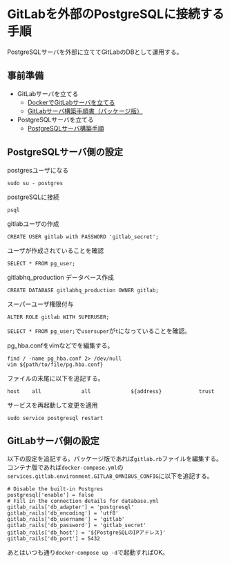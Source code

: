 # GitLabを外部のPostgreSQLに接続する手順
PostgreSQLサーバを外部に立ててGitLabのDBとして運用する。

## 事前準備
- GitLabサーバを立てる
  - [DockerでGitLabサーバを立てる](../Docker/Docker%E3%81%A7GitLab%E3%82%B5%E3%83%BC%E3%83%90%E3%82%92%E6%A7%8B%E7%AF%89/docker%E3%82%B3%E3%83%B3%E3%83%86%E3%83%8A%E3%81%A7GitLab%E3%82%B5%E3%83%BC%E3%83%90%E3%82%92%E7%AB%8B%E3%81%A6%E3%82%8B.md)
  - [GitLabサーバ構築手順書（パッケージ版）](./GitLab%E3%82%B5%E3%83%BC%E3%83%90%E6%A7%8B%E7%AF%89%E6%89%8B%E9%A0%86%E6%9B%B8%EF%BC%88%E3%83%91%E3%83%83%E3%82%B1%E3%83%BC%E3%82%B8%E7%89%88%EF%BC%89.md)
- PostgreSQLサーバを立てる
  - [PostgreSQLサーバ構築手順](../PostgreSQL/PostgreSQL%E3%82%B5%E3%83%BC%E3%83%90%E6%A7%8B%E7%AF%89%E6%89%8B%E9%A0%86.md)

## PostgreSQLサーバ側の設定

postgresユーザになる
```
sudo su - postgres
```

postgreSQLに接続
```
psql
```

gitlabユーザの作成
```
CREATE USER gitlab with PASSWORD 'gitlab_secret';
```

ユーザが作成されていることを確認
```
SELECT * FROM pg_user;
```

gitlabhq_production データベース作成
```
CREATE DATABASE gitlabhq_production OWNER gitlab;
```

スーパーユーザ権限付与
```
ALTER ROLE gitlab WITH SUPERUSER;
```
`SELECT * FROM pg_user;`で`usersuper`が`t`になっていることを確認。

pg_hba.confをvimなどでを編集する。
```
find / -name pg_hba.conf 2> /dev/null
vim ${path/to/file/pg.hba.conf}
```
ファイルの末尾に以下を追記する。
```
host    all             all             ${address}            trust
```
サービスを再起動して変更を適用
```
sudo service postgresql restart
```

## GitLabサーバ側の設定
以下の設定を追記する。パッケージ版であれば`gitlab.rb`ファイルを編集する。コンテナ版であれば`docker-compose.yml`の`services.gitlab.environment.GITLAB_OMNIBUS_CONFIG`に以下を追記する。
```
# Disable the built-in Postgres
postgresql['enable'] = false
# Fill in the connection details for database.yml
gitlab_rails['db_adapter'] = 'postgresql'
gitlab_rails['db_encoding'] = 'utf8'
gitlab_rails['db_username'] = 'gitlab'
gitlab_rails['db_password'] = 'gitlab_secret'
gitlab_rails['db_host'] = '${PostgreSQLのIPアドレス}'
gitlab_rails['db_port'] = 5432
```

あとはいつも通り`docker-compose up -d`で起動すればOK。


  
